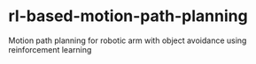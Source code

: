# rl-based-motion-path-planning
Motion path planning for robotic arm with object avoidance using reinforcement learning
